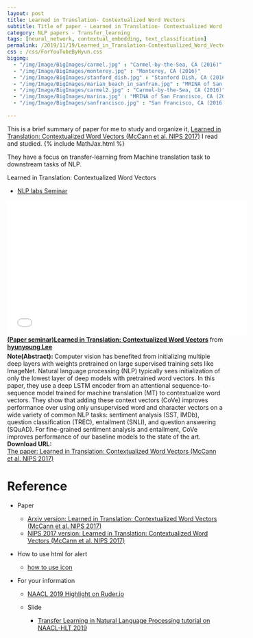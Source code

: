 ```yaml
---
layout: post
title: Learned in Translation- Contextualized Word Vectors
subtitle: Title of paper - Learned in Translation- Contextualized Word Vectors
category: NLP papers - Transfer_learning
tags: [neural_network, contextual_embedding, text_classification]
permalink: /2019/11/19/Learned_in_Translation-Contextualized_Word_Vectors/
css : /css/ForYouTubeByHyun.css
bigimg: 
  - "/img/Image/BigImages/carmel.jpg" : "Carmel-by-the-Sea, CA (2016)"
  - "/img/Image/BigImages/monterey.jpg" : "Monterey, CA (2016)"
  - "/img/Image/BigImages/stanford_dish.jpg" : "Stanford Dish, CA (2016)"
  - "/img/Image/BigImages/marian_beach_in_sanfran.jpg" : "MRINA of San Francisco, CA (2016)"
  - "/img/Image/BigImages/carmel2.jpg" : "Carmel-by-the-Sea, CA (2016)"
  - "/img/Image/BigImages/marina.jpg" : "MRINA of San Francisco, CA (2016)"
  - "/img/Image/BigImages/sanfrancisco.jpg" : "San Francisco, CA (2016)"
  
---
```


This is a brief summary of paper for me to study and organize it, [Learned in Translation: Contextualized Word Vectors (McCann et al. NIPS 2017)](http://papers.nips.cc/paper/7209-learned-in-translation-contextualized-word-vectors) I read and studied. 
{% include MathJax.html %}


They have a focus on transfer-learning from Machine translation task to downstream tasks of NLP. 


<div id="tutorial-section">

  <div id="tutorial-title">Learned in Translation: Contextualized Word Vectors</div>

  <ul class="nav nav-pills">
    <li class="active"><a data-toggle="tab" href="#refrigerator">NLP labs Seminar</a></li>
  </ul>

  <div class="tab-content">
    <div id="refrigerator" class="tab-pane fade in active">
      <iframe src="//www.slideshare.net/slideshow/embed_code/key/vvGRi1gjMZZ6vI" width="560" height="315" frameborder="0" allowfullscreen> </iframe> <div style="margin-bottom:5px"> <strong> <a href="//www.slideshare.net/HyunYoungLee3/paper-seminarlearned-in-translation-contextualized-word-vectors-216501634" title="(Paper seminar)Learned in Translation: Contextualized Word Vectors" target="_blank">(Paper seminar)Learned in Translation: Contextualized Word Vectors</a> </strong> from <strong><a href="https://www.slideshare.net/HyunYoungLee3" target="_blank">hyunyoung Lee</a></strong> </div>
    </div>
  </div>
</div>

<div class="alert alert-info" role="alert"><i class="fa fa-info-circle"></i> <b>Note(Abstract): </b>
Computer vision has benefited from initializing multiple deep layers with weights pretrained on large supervised training sets like ImageNet. Natural language processing (NLP) typically sees initialization of only the lowest layer of deep models with pretrained word vectors. In this paper, they use a deep LSTM encoder from an attentional sequence-to-sequence model trained for machine translation (MT) to contextualize word vectors. They show that adding these context vectors (CoVe) improves performance over using only unsupervised word and character vectors on a wide variety of common NLP tasks: sentiment analysis (SST, IMDb), question classification (TREC), entailment (SNLI), and question answering (SQuAD). For fine-grained sentiment analysis and entailment, CoVe improves performance of our baseline models to the state of the art.
</div>
    
<div class="alert alert-success" role="alert"><i class="fa fa-paperclip fa-lg"></i> <b>Download URL: </b><br>
  <a href="http://papers.nips.cc/paper/7209-learned-in-translation-contextualized-word-vectors">The paper: Learned in Translation: Contextualized Word Vectors (McCann et al. NIPS 2017)</a>
</div>

# Reference 

- Paper 
  - [Arxiv version: Learned in Translation: Contextualized Word Vectors (McCann et al. NIPS 2017)](https://arxiv.org/abs/1708.00107)
  - [NIPS 2017 version: Learned in Translation: Contextualized Word Vectors (McCann et al. NIPS 2017)](http://papers.nips.cc/paper/7209-learned-in-translation-contextualized-word-vectors)
  
- How to use html for alert
  - [how to use icon](http://idratherbewriting.com/documentation-theme-jekyll/mydoc_icons.html)
    
- For your information
  - [NAACL 2019 Highlight on Ruder.io](http://ruder.io/naacl2019/)
  
  - Slide 
    - [Transfer Learning in Natural Language Processing tutorial on NAACL-HLT 2019](https://docs.google.com/presentation/d/1fIhGikFPnb7G5kr58OvYC3GN4io7MznnM0aAgadvJfc/edit#slide=id.g5888218f39_177_4)
































